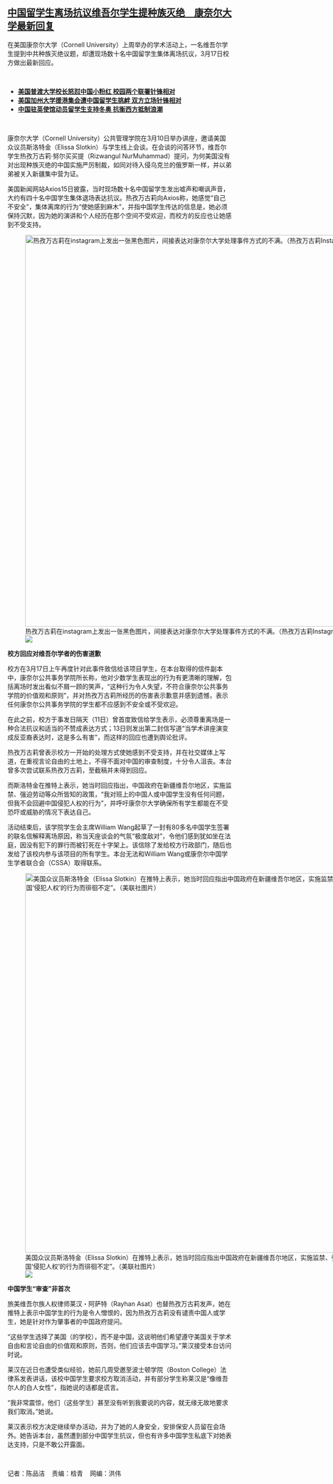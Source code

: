 <!--1647552352000-->
[中国留学生离场抗议维吾尔学生提种族灭绝　康奈尔大学最新回复](https://www.rfa.org/mandarin/yataibaodao/shaoshuminzu/cm-03162022133119.html)
------

<p>在美国康奈尔大学（<span>Cornell University</span><span>）上周举办的学术活动上，一名维吾尔学生提到中共种族灭绝议题，却遭现场数十名中国留学生集体离场抗议，3月</span><span>17</span><span>日校方做出最新回应。</span></p><p><br/></p><ul><li><a href="https://www.rfa.org/mandarin/yataibaodao/renquanfazhi/xx-12172021133617.html"><strong>美国普渡大学校长怒怼中国小粉红 校园两个联署针锋相对</strong></a></li><li><strong><a href="https://www.rfa.org/mandarin/yataibaodao/renquanfazhi/sc-10052021143104.html">美国加州大学援港集会遭中国留学生挑衅 双方立场针锋相对</a></strong></li><li><strong><a href="https://www.rfa.org/mandarin/yataibaodao/junshiwaijiao/al-01172022141430.html">中国驻英使馆动员留学生支持冬奥 抗衡西方抵制浪潮</a></strong></li></ul><p><br/></p><p>康奈尔大学（<span>Cornell University</span><span>）公共管理学院在</span><span>3</span><span>月</span><span>10</span><span>日举办讲座，邀请美国众议员斯洛特金（</span><span>Elissa Slotkin</span><span>）与学生线上会谈。在会谈的问答环节，维吾尔学生热孜万古莉</span><span>·</span><span>努尔买买提（</span><span>Rizwangul NurMuhammad</span><span>）提问，为何美国没有对出现种族灭绝的中国实施严厉制裁，如同对待入侵乌克兰的俄罗斯一样，并以弟弟被关入新疆集中营为证。</span></p><p><span>美国新闻网站</span><span>Axios15</span><span>日披露，当时现场数十名中国留学生发出嘘声和嘲讽声音，大约有四十</span><span></span><span>名中国学生集体退场表达抗议。热孜万古莉向</span><span>Axios</span><span>称，她感觉</span><span>“</span><span>自己不安全</span><span>”</span><span>，集体离席的行为</span><span>“</span><span>使她感到麻木</span><span>”</span><span>，并指中国学生传达的信息是，她必须保持沉默，因为她的演讲和个人经历在那个空间不受欢迎，而校方的反应也让她感到不受支持。</span></p><p><span><figure class="image-richtext image-inline captioned" style="width:1080px;"><img alt="热孜万古莉在instagram上发出一张黑色图片，间接表达对康奈尔大学处理事件方式的不满。（热孜万古莉Instagram截图）" height="880" src="https://www.rfa.org/mandarin/yataibaodao/shaoshuminzu/cm-03162022133119.html/cm0317a.jpg/@@images/0706ae1c-1748-4966-9e9d-d09d04bb086e.jpeg" title="cm0317a.jpg" width="1080"/><figcaption class="image-caption">热孜万古莉在instagram上发出一张黑色图片，间接表达对康奈尔大学处理事件方式的不满。（热孜万古莉Instagram截图）</figcaption><small></small><div id="zoomattribute"><a data-caption="热孜万古莉在instagram上发出一张黑色图片，间接表达对康奈尔大学处理事件方式的不满。（热孜万古莉Instagram截图）" data-fancybox="" href="https://www.rfa.org/mandarin/yataibaodao/shaoshuminzu/cm-03162022133119.html/cm0317a.jpg" id="single_image" title="热孜万古莉在instagram上发出一张黑色图片，间接表达对康奈尔大学处理事件方式的不满。（热孜万古莉Instagram截图）"><img src="/++plone++rfa-resources/img/icon-zoom.png"/></a></div></figure></span></p><p><strong>校方回应对维吾尔学者的伤害道歉</strong></p><p><span>校方在</span><span>3</span><span>月</span><span>17</span><span>日上午再度针对此事件致信给该项目学生，在本台取得的信件副本中，康奈尔公共事务学院所长称，</span><span>他对少数学生表现出的行为有更清晰的理解，包括离场时发出看似不屑一顾的笑声，</span><span>“</span><span>这种行为令人失望，不符合康奈尔公共事务学院的价值观和原则</span><span>”</span><span>，并对热孜万古莉所经历的伤害表示歉意并感到遗憾，表示任何康奈尔公共事务学院的学生都不应感到不安全或不受欢迎。</span></p><p><span>在此之前，校方于事发日隔天（</span><span>11</span><span>日）曾首度致信给学生表示，必须尊重离场是一种合法抗议和适当的不赞成表达方式；</span><span>13</span><span>日则发出第二封信写道</span><span>“</span><span>当学术讲座演变成反亚裔表达时，这是多么有害</span><span>”</span><span>，而这样的回应也遭到舆论批评。</span></p><p><span>热孜万古莉曾表示校方一开始的处理方式使她感到不受支持，并在社交媒体上写道，在重视言论自由的土地上，不得不面对中国的审查制度，十分令人沮丧。本台曾多次尝试联系热孜万古莉，至截稿并未得到回应。</span></p><p><span>而斯洛特金在推特上表示，她当时回应指出，中国政府在新疆维吾尔地区，实施监禁、强迫劳动等众所皆知的政策，</span><span>“</span><span>我对班上的中国人或中国学生没有任何问题，但我不会回避中国侵犯人权的行为</span><span>”</span><span>，并呼吁康奈尔大学确保所有学生都能在不受恐吓或威胁的情况下表达自己。</span></p><p><span>活动结束后，该学院学生会主席</span><span>William Wang</span><span>起草了一封有</span><span>80</span><span>多名中国学生签署的联名信解释离场原因，称当天座谈会的气氛</span><span>“</span><span>极度敌对</span><span>”</span><span>，令他们感到犹如坐在法庭，因没有犯下的罪行而被钉死在十字架上。该信除了发给校方行政部门，随后也发给了该校内参与该项目的所有学生。本台无法和</span><span>William Wang</span><span>或康奈尔中国学生学者联合会（</span><span>CSSA</span><span>）取得联系。</span></p><p><span><figure class="image-richtext image-inline captioned" style="width:1280px;"><img alt="美国众议员斯洛特金（Elissa Slotkin）在推特上表示，她当时回应指出中国政府在新疆维吾尔地区，实施监禁、强迫劳动等众所皆知的政策，“我对班上的中国人或中国学生没有任何问题，但我不会围绕中国‘侵犯人权’的行为而徘徊不定”。（美联社图片）" height="853" src="https://www.rfa.org/mandarin/yataibaodao/shaoshuminzu/cm-03162022133119.html/cm0317z.jpg/@@images/cbc6b051-ac93-440c-b0fe-78b7aa36d959.jpeg" title="cm0317z.jpg" width="1280"/><figcaption class="image-caption">美国众议员斯洛特金（Elissa Slotkin）在推特上表示，她当时回应指出中国政府在新疆维吾尔地区，实施监禁、强迫劳动等众所皆知的政策，“我对班上的中国人或中国学生没有任何问题，但我不会围绕中国‘侵犯人权’的行为而徘徊不定”。（美联社图片）</figcaption><small></small><div id="zoomattribute"><a data-caption="美国众议员斯洛特金（Elissa Slotkin）在推特上表示，她当时回应指出中国政府在新疆维吾尔地区，实施监禁、强迫劳动等众所皆知的政策，“我对班上的中国人或中国学生没有任何问题，但我不会围绕中国‘侵犯人权’的行为而徘徊不定”。（美联社图片）" data-fancybox="" href="https://www.rfa.org/mandarin/yataibaodao/shaoshuminzu/cm-03162022133119.html/cm0317z.jpg" id="single_image" title="美国众议员斯洛特金（Elissa Slotkin）在推特上表示，她当时回应指出中国政府在新疆维吾尔地区，实施监禁、强迫劳动等众所皆知的政策，“我对班上的中国人或中国学生没有任何问题，但我不会围绕中国‘侵犯人权’的行为而徘徊不定”。（美联社图片）"><img src="/++plone++rfa-resources/img/icon-zoom.png"/></a></div></figure></span></p><p><strong>中国学生“审查”非首次</strong></p><p><span>旅美维吾尔族人权律师莱汉</span><span>・</span><span>阿</span><span>萨特（</span><span>Rayhan Asat</span><span>）也替热孜万古莉发声，她在推特上表示中国学生的行为是令人憎恨的，因为热孜万古莉没有谴责中国人或学生，她是针对作为肇事者的中国政府提问。</span></p><p><span>“</span><span>这些学生选择了美国（的学校），而不是中国，这说明他们希望遵守美国关于学术自由和言论自由的价值观和原则，否则，他们应该去中国学习。</span><span>”</span><span>莱汉接受本台访问时说。</span></p><p><span>莱汉在近日也遭受类似经验，她前几周受邀至波士顿学院（</span><span>Boston College</span><span>）法律系发表讲话，该校中国学生要求校方取消活动，并有部分学生称莱汉是</span><span>“</span><span>像维吾尔人的白人女性</span><span>”</span><span>，指她说的话都是谎言。</span></p><p><span>“</span><span>我非常震惊，他们（这些学生）甚至没有听到我要说的内容，就无缘无故地要求我们取消。</span><span>”</span><span>她说。</span></p><p><span>莱汉表示校方决定继续举办活动，并为了她的人身安全，安排保安人员留在会场外。她告诉本台，虽然遭到部分中国学生抗议，但也有许多中国学生私底下对她表达支持，只是不敢公开露面。</span></p><p><br/></p><p><span>记者：陈品洁    责编：梒青    网编：洪伟<br/></span></p>
